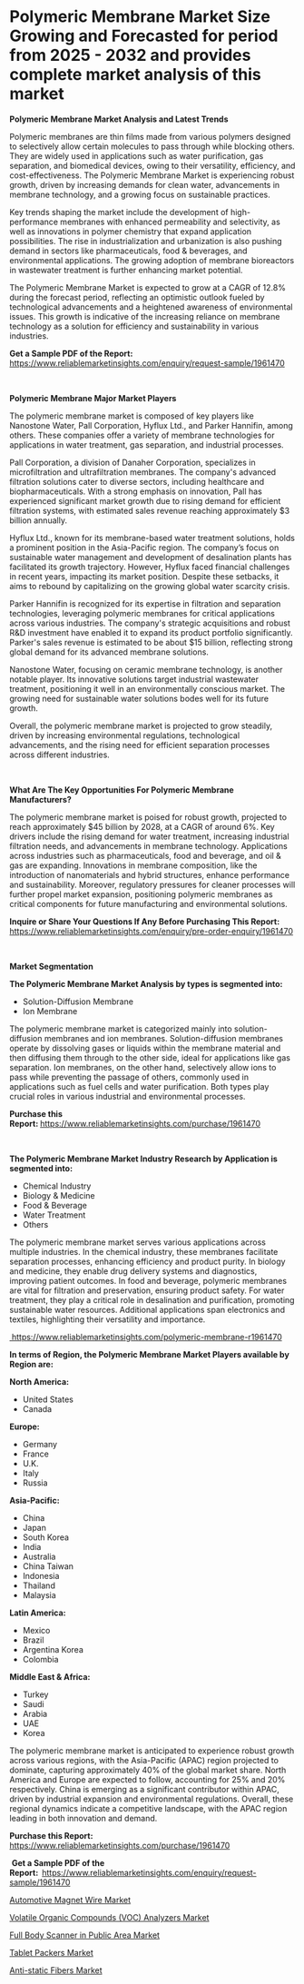 <p><h1>Polymeric Membrane Market Size Growing and Forecasted for period from 2025 - 2032 and provides complete market analysis of this market</h1></p><p><strong>Polymeric Membrane Market Analysis and Latest Trends</strong></p>
<p><p>Polymeric membranes are thin films made from various polymers designed to selectively allow certain molecules to pass through while blocking others. They are widely used in applications such as water purification, gas separation, and biomedical devices, owing to their versatility, efficiency, and cost-effectiveness. The Polymeric Membrane Market is experiencing robust growth, driven by increasing demands for clean water, advancements in membrane technology, and a growing focus on sustainable practices. </p><p>Key trends shaping the market include the development of high-performance membranes with enhanced permeability and selectivity, as well as innovations in polymer chemistry that expand application possibilities. The rise in industrialization and urbanization is also pushing demand in sectors like pharmaceuticals, food & beverages, and environmental applications. The growing adoption of membrane bioreactors in wastewater treatment is further enhancing market potential. </p><p>The Polymeric Membrane Market is expected to grow at a CAGR of 12.8% during the forecast period, reflecting an optimistic outlook fueled by technological advancements and a heightened awareness of environmental issues. This growth is indicative of the increasing reliance on membrane technology as a solution for efficiency and sustainability in various industries.</p></p>
<p><strong>Get a Sample PDF of the Report:&nbsp;</strong> <a href="https://www.reliablemarketinsights.com/enquiry/request-sample/1961470?utm_campaign=2039&utm_medium=2&utm_source=Github&utm_content=ia&utm_term=31012025&utm_id=polymeric-membrane">https://www.reliablemarketinsights.com/enquiry/request-sample/1961470</a></p>
<p>&nbsp;</p>
<p><strong>Polymeric Membrane Major Market Players</strong></p>
<p><p>The polymeric membrane market is composed of key players like Nanostone Water, Pall Corporation, Hyflux Ltd., and Parker Hannifin, among others. These companies offer a variety of membrane technologies for applications in water treatment, gas separation, and industrial processes.</p><p>Pall Corporation, a division of Danaher Corporation, specializes in microfiltration and ultrafiltration membranes. The company's advanced filtration solutions cater to diverse sectors, including healthcare and biopharmaceuticals. With a strong emphasis on innovation, Pall has experienced significant market growth due to rising demand for efficient filtration systems, with estimated sales revenue reaching approximately $3 billion annually.</p><p>Hyflux Ltd., known for its membrane-based water treatment solutions, holds a prominent position in the Asia-Pacific region. The company’s focus on sustainable water management and development of desalination plants has facilitated its growth trajectory. However, Hyflux faced financial challenges in recent years, impacting its market position. Despite these setbacks, it aims to rebound by capitalizing on the growing global water scarcity crisis.</p><p>Parker Hannifin is recognized for its expertise in filtration and separation technologies, leveraging polymeric membranes for critical applications across various industries. The company's strategic acquisitions and robust R&D investment have enabled it to expand its product portfolio significantly. Parker's sales revenue is estimated to be about $15 billion, reflecting strong global demand for its advanced membrane solutions.</p><p>Nanostone Water, focusing on ceramic membrane technology, is another notable player. Its innovative solutions target industrial wastewater treatment, positioning it well in an environmentally conscious market. The growing need for sustainable water solutions bodes well for its future growth.</p><p>Overall, the polymeric membrane market is projected to grow steadily, driven by increasing environmental regulations, technological advancements, and the rising need for efficient separation processes across different industries.</p></p>
<p>&nbsp;</p>
<p><strong>What Are The Key Opportunities For Polymeric Membrane Manufacturers?</strong></p>
<p><p>The polymeric membrane market is poised for robust growth, projected to reach approximately $45 billion by 2028, at a CAGR of around 6%. Key drivers include the rising demand for water treatment, increasing industrial filtration needs, and advancements in membrane technology. Applications across industries such as pharmaceuticals, food and beverage, and oil & gas are expanding. Innovations in membrane composition, like the introduction of nanomaterials and hybrid structures, enhance performance and sustainability. Moreover, regulatory pressures for cleaner processes will further propel market expansion, positioning polymeric membranes as critical components for future manufacturing and environmental solutions.</p></p>
<p><strong>Inquire or Share Your Questions If Any Before Purchasing This Report:</strong> <a href="https://www.reliablemarketinsights.com/enquiry/pre-order-enquiry/1961470?utm_campaign=2039&utm_medium=2&utm_source=Github&utm_content=ia&utm_term=31012025&utm_id=polymeric-membrane">https://www.reliablemarketinsights.com/enquiry/pre-order-enquiry/1961470</a></p>
<p>&nbsp;</p>
<p><strong>Market Segmentation</strong></p>
<p><strong>The Polymeric Membrane Market Analysis by types is segmented into:</strong></p>
<p><ul><li>Solution-Diffusion Membrane</li><li>Ion Membrane</li></ul></p>
<p><p>The polymeric membrane market is categorized mainly into solution-diffusion membranes and ion membranes. Solution-diffusion membranes operate by dissolving gases or liquids within the membrane material and then diffusing them through to the other side, ideal for applications like gas separation. Ion membranes, on the other hand, selectively allow ions to pass while preventing the passage of others, commonly used in applications such as fuel cells and water purification. Both types play crucial roles in various industrial and environmental processes.</p></p>
<p><strong>Purchase this Report:&nbsp;</strong><a href="https://www.reliablemarketinsights.com/purchase/1961470?utm_campaign=2039&utm_medium=2&utm_source=Github&utm_content=ia&utm_term=31012025&utm_id=polymeric-membrane">https://www.reliablemarketinsights.com/purchase/1961470</a></p>
<p>&nbsp;</p>
<p><strong>The Polymeric Membrane Market Industry Research by Application is segmented into:</strong></p>
<p><ul><li>Chemical Industry</li><li>Biology & Medicine</li><li>Food & Beverage</li><li>Water Treatment</li><li>Others</li></ul></p>
<p><p>The polymeric membrane market serves various applications across multiple industries. In the chemical industry, these membranes facilitate separation processes, enhancing efficiency and product purity. In biology and medicine, they enable drug delivery systems and diagnostics, improving patient outcomes. In food and beverage, polymeric membranes are vital for filtration and preservation, ensuring product safety. For water treatment, they play a critical role in desalination and purification, promoting sustainable water resources. Additional applications span electronics and textiles, highlighting their versatility and importance.</p></p>
<p><a href="https://www.reliablemarketinsights.com/polymeric-membrane-r1961470?utm_campaign=2039&utm_medium=2&utm_source=Github&utm_content=ia&utm_term=31012025&utm_id=polymeric-membrane">&nbsp;https://www.reliablemarketinsights.com/polymeric-membrane-r1961470</a></p>
<p><strong>In terms of Region, the Polymeric Membrane Market Players available by Region are:</strong></p>
<p>
    <p> <strong> North America: </strong>
        <ul>
            <li>United States</li>
            <li>Canada</li>
        </ul>
        </p> 
    <p> <strong> Europe: </strong>
        <ul>
            <li>Germany</li>
            <li>France</li>
            <li>U.K.</li>
            <li>Italy</li>
            <li>Russia</li>
        </ul>
        </p> 
    <p> <strong> Asia-Pacific: </strong>
        <ul>
            <li>China</li>
            <li>Japan</li>
            <li>South Korea</li>
            <li>India</li>
            <li>Australia</li>
            <li>China Taiwan</li>
            <li>Indonesia</li>
            <li>Thailand</li>
            <li>Malaysia</li>
        </ul>
        </p> 
    <p> <strong> Latin America: </strong>
        <ul>
            <li>Mexico</li>
            <li>Brazil</li>
            <li>Argentina Korea</li>
            <li>Colombia</li>
        </ul>
        </p> 
    <p> <strong> Middle East & Africa: </strong>
        <ul>
            <li>Turkey</li>
            <li>Saudi</li>
            <li>Arabia</li>
            <li>UAE</li>
            <li>Korea</li>
        </ul>
    </p>
    </p>
<p><p>The polymeric membrane market is anticipated to experience robust growth across various regions, with the Asia-Pacific (APAC) region projected to dominate, capturing approximately 40% of the global market share. North America and Europe are expected to follow, accounting for 25% and 20% respectively. China is emerging as a significant contributor within APAC, driven by industrial expansion and environmental regulations. Overall, these regional dynamics indicate a competitive landscape, with the APAC region leading in both innovation and demand.</p></p>
<p><strong>Purchase this Report: </strong><a href="https://www.reliablemarketinsights.com/purchase/1961470?utm_campaign=2039&utm_medium=2&utm_source=Github&utm_content=ia&utm_term=31012025&utm_id=polymeric-membrane">https://www.reliablemarketinsights.com/purchase/1961470</a></p>
<p>&nbsp;<strong>Get a Sample PDF of the Report:&nbsp;&nbsp;</strong><a href="https://www.reliablemarketinsights.com/enquiry/request-sample/1961470?utm_campaign=2039&utm_medium=2&utm_source=Github&utm_content=ia&utm_term=31012025&utm_id=polymeric-membrane">https://www.reliablemarketinsights.com/enquiry/request-sample/1961470</a></p>
<p><strong></strong></p>
<p><p><a href="https://www.linkedin.com/pulse/industry-strategies-opportunities-automotive-magnet-wire-81x4e?utm_campaign=2039&utm_medium=2&utm_source=Github&utm_content=ia&utm_term=31012025&utm_id=polymeric-membrane">Automotive Magnet Wire Market</a></p><p><a href="https://www.linkedin.com/pulse/volatile-organic-compounds-voc-analyzers-market-analysis-ikfof?utm_campaign=2039&utm_medium=2&utm_source=Github&utm_content=ia&utm_term=31012025&utm_id=polymeric-membrane">Volatile Organic Compounds (VOC) Analyzers Market</a></p><p><a href="https://www.linkedin.com/pulse/global-regional-expansion-full-body-scanner-public-area-aatee?utm_campaign=2039&utm_medium=2&utm_source=Github&utm_content=ia&utm_term=31012025&utm_id=polymeric-membrane">Full Body Scanner in Public Area Market</a></p><p><a href="https://www.linkedin.com/pulse/growth-projections-tablet-packers-market-expected-cagr-76-qaxzf?utm_campaign=2039&utm_medium=2&utm_source=Github&utm_content=ia&utm_term=31012025&utm_id=polymeric-membrane">Tablet Packers Market</a></p><p><a href="https://www.linkedin.com/pulse/anti-static-fibers-market-trends-historical-forecast-growth-hwt7f?utm_campaign=2039&utm_medium=2&utm_source=Github&utm_content=ia&utm_term=31012025&utm_id=polymeric-membrane">Anti-static Fibers Market</a></p></p>